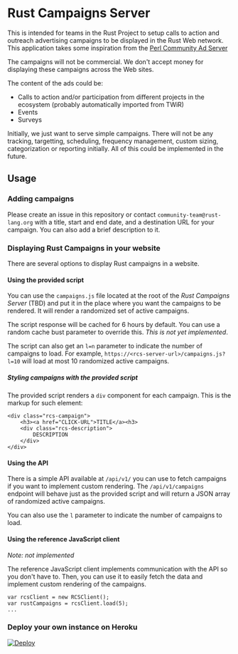 # Rust Campaigns Server

This is intended for teams in the Rust Project to setup calls to action and outreach advertising campaigns to be displayed in the Rust Web network. This application takes some inspiration from the [Perl Community Ad Server](http://pcas.szabgab.com/)

The campaigns will not be commercial. We don't accept money for displaying these campaigns across the Web sites.

The content of the ads could be:

- Calls to action and/or participation from different projects in the ecosystem (probably automatically imported from TWiR)
- Events
- Surveys

Initially, we just want to serve simple campaigns. There will not be any tracking, targetting, scheduling, frequency management, custom sizing, categorization or reporting initially. All of this could be implemented in the future.

## Usage

### Adding campaigns

Please create an issue in this repository or contact `community-team@rust-lang.org` with a title, start and end date, and a destination URL for your campaign. You can also add a brief description to it.

### Displaying Rust Campaigns in your website

There are several options to display Rust campaigns in a website.

#### Using the provided script

You can use the `campaigns.js` file located at the root of the _Rust Campaigns Server_ (TBD) and put it in the place where you want the campaigns to be rendered. It will render a randomized set of active campaigns.

The script response will be cached for 6 hours by default. You can use a random cache bust parameter to override this. *This is not yet implemented*.

The script can also get an `l=n` parameter to indicate the number of campaigns to load. For example, `https://<rcs-server-url>/campaigns.js?l=10` will load at most 10 randomized active campaigns.

##### Styling campaigns with the provided script

The provided script renders a `div` component for each campaign. This is the markup for such element:

```
<div class="rcs-campaign">
    <h3><a href="CLICK-URL">TITLE</a><h3>
    <div class="rcs-description">
        DESCRIPTION
    </div>
</div>
```

#### Using the API

There is a simple API available at `/api/v1/` you can use to fetch campaigns if you want to implement custom rendering. The `/api/v1/campaigns` endpoint will behave just as the provided script and will return a JSON array of randomized active campaigns.

You can also use the `l` parameter to indicate the number of campaigns to load.

#### Using the reference JavaScript client

*Note: not implemented*

The reference JavaScript client implements communication with the API so you don't have to. Then, you can use it to easily fetch the data and implement custom rendering of the campaigns.

```
var rcsClient = new RCSClient();
var rustCampaigns = rcsClient.load(5);
...
```

### Deploy your own instance on Heroku

[![Deploy](https://www.herokucdn.com/deploy/button.svg)](https://heroku.com/deploy)
